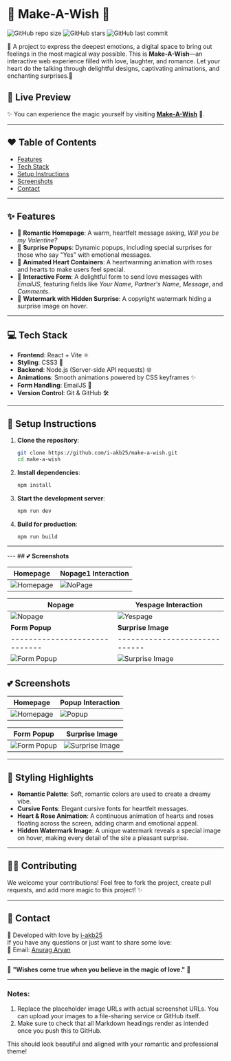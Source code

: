 # 🌸 **Make-A-Wish** 🌸  
![GitHub repo size](https://img.shields.io/github/repo-size/i-akb25/make-a-wish?color=ff69b4&style=flat-square) ![GitHub stars](https://img.shields.io/github/stars/i-akb25/make-a-wish?style=social) ![GitHub last commit](https://img.shields.io/github/last-commit/i-akb25/make-a-wish?color=ff69b4&style=flat-square)

💌 A project to express the deepest emotions, a digital space to bring out feelings in the most magical way possible. This is **Make-A-Wish**—an interactive web experience filled with love, laughter, and romance. Let your heart do the talking through delightful designs, captivating animations, and enchanting surprises.💫

## 🌟 **Live Preview**
✨ You can experience the magic yourself by visiting [**Make-A-Wish**](https://github.com/i-akb25/make-a-wish/) 🌹.

---

## ❤️ **Table of Contents**
- [Features](#features)
- [Tech Stack](#tech-stack)
- [Setup Instructions](#setup-instructions)
- [Screenshots](#screenshots)
- [Contact](#contact)

---

## ✨ **Features**
- 🌷 **Romantic Homepage**: A warm, heartfelt message asking, *Will you be my Valentine?*
- 🎁 **Surprise Popups**: Dynamic popups, including special surprises for those who say "Yes" with emotional messages.
- 💌 **Animated Heart Containers**: A heartwarming animation with roses and hearts to make users feel special.
- 💖 **Interactive Form**: A delightful form to send love messages with *EmailJS*, featuring fields like *Your Name*, *Partner's Name*, *Message*, and *Comments*.
- 🎨 **Watermark with Hidden Surprise**: A copyright watermark hiding a surprise image on hover.

---

## 💻 **Tech Stack**
- **Frontend**: React + Vite ⚛️
- **Styling**: CSS3 💅
- **Backend**: Node.js (Server-side API requests) 🌐
- **Animations**: Smooth animations powered by CSS keyframes ✨
- **Form Handling**: EmailJS 💌
- **Version Control**: Git & GitHub 🛠️

---

## 🌹 **Setup Instructions**

1. **Clone the repository**:
   ```bash
   git clone https://github.com/i-akb25/make-a-wish.git
   cd make-a-wish
   ```

2. **Install dependencies**:
   ```bash
   npm install
   ```

3. **Start the development server**:
   ```bash
   npm run dev
   ```

4. **Build for production**:
   ```bash
   npm run build
   ```

---
 --- ## 💕 **Screenshots**
 
 | **Homepage** | **Nopage1 Interaction** |
 |-----------------------------|-------------------------------| 
 | ![Homepage]([https://via.placeholder.com/300?text=Homepage](https://drive.google.com/file/d/1OUX8ldJrSgzM4zwryt_tDO0Wb3bL-NZK/view?usp=sharing)) | ![NoPage]([https://via.placeholder.com/300?text=Popup](https://drive.google.com/file/d/1W6kYUyYoSoUTTv2C9tGK58ZgTMcbm1bJ/view?usp=sharing)) | 
 
 | **Nopage** | **Yespage Interaction** | 
 |-----------------------------|-------------------------------| 
 | ![Nopage]([https://via.placeholder.com/300?text=Homepage](https://drive.google.com/file/d/1OUX8ldJrSgzM4zwryt_tDO0Wb3bL-NZK/view?usp=sharing)) | ![Yespage]([https://via.placeholder.com/300?text=Popup]([https://drive.google.com/file/d/1W6kYUyYoSoUTTv2C9tGK58ZgTMcbm1bJ/view?usp=sharing](https://drive.google.com/file/d/1fafWOapVmLSD6ejliqCDL9EVBIys56LZ/view?usp=drive_link))) | 
 | **Form Popup** | **Surprise Image** | 
 |-----------------------------|-----------------------------| 
 | ![Form Popup](https://drive.google.com/file/d/1Z4pX4zzvjX4DxyS_vowcnx4FcKEMOm2q/view?usp=drive_link) | ![Surprise Image]((https://drive.google.com/file/d/1PJlWO6yAQQjp6rv8MzX_ZG9BRzoqH6j5/view?usp=drive_link)) |


## 💕 **Screenshots**

| **Homepage**                | **Popup Interaction**          |
|-----------------------------|-------------------------------|
| ![Homepage](https://drive.google.com/file/d/1OUX8ldJrSgzM4zwryt_tDO0Wb3bL-NZK/view?usp=sharing) | ![Popup](https://via.placeholder.com/300?text=Popup) |

| **Form Popup**                | **Surprise Image**          |
|-----------------------------|-----------------------------|
| ![Form Popup](https://via.placeholder.com/300?text=Form) | ![Surprise Image](https://via.placeholder.com/300?text=Surprise) |

---

## 🎨 **Styling Highlights**
- **Romantic Palette**: Soft, romantic colors are used to create a dreamy vibe.
- **Cursive Fonts**: Elegant cursive fonts for heartfelt messages.
- **Heart & Rose Animation**: A continuous animation of hearts and roses floating across the screen, adding charm and emotional appeal.
- **Hidden Watermark Image**: A unique watermark reveals a special image on hover, making every detail of the site a pleasant surprise.

---

## 👨‍💻 **Contributing**
We welcome your contributions! Feel free to fork the project, create pull requests, and add more magic to this project! ✨

---

## 💬 **Contact**

💖 Developed with love by [i-akb25](https://github.com/i-akb25)  
If you have any questions or just want to share some love:  
📧 Email: [Anurag Aryan](mailto:anuragaryanofficial@gmail.com)

---

🌹 **"Wishes come true when you believe in the magic of love."** 🌹

---

### Notes:
1. Replace the placeholder image URLs with actual screenshot URLs. You can upload your images to a file-sharing service or GitHub itself.
2. Make sure to check that all Markdown headings render as intended once you push this to GitHub. 

This should look beautiful and aligned with your romantic and professional theme!
